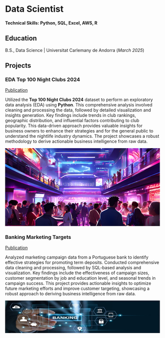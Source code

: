 # Data Scientist

#### Technical Skills: Python, SQL, Excel, AWS, R

## Education			        		
B.S., Data Science | Universitat Carlemany de Andorra (_March 2025_)

## Projects
### EDA Top 100 Night Clubs 2024
<a href="https://nbviewer.jupyter.org/github/Paulitos/DataSciencePortfolio_paulos/blob/main/Projects/EDA_Top100Nightclubs/EDA_Top100Nightclubs_PabloSanchezArias.ipynb" target="_blank" rel="noopener noreferrer">Publication</a>

Utilized the **Top 100 Night Clubs 2024** dataset to perform an exploratory data analysis (EDA) using **Python**. This comprehensive analysis involved cleaning and processing the data, followed by detailed visualization and insights generation. Key findings include trends in club rankings, geographic distribution, and influential factors contributing to club popularity. This data-driven approach provides valuable insights for business owners to enhance their strategies and for the general public to understand the nightlife industry dynamics. The project showcases a robust methodology to derive actionable business intelligence from raw data.

![Top 100 Night Clubs 2024](/assets/img/Top100NightClubs2024.png)

### Banking Marketing Targets
<a href="https://nbviewer.org/github/Paulitos/DataSciencePortfolio_paulos/blob/main/Projects/Banking_Dataset_Marketing_Targets/BankingDataset_MarketingTargets_SQLPROJECT_PabloSanchezArias_aka_Paulos.ipynb" target="_blank" rel="noopener noreferrer">Publication</a>

Analyzed marketing campaign data from a Portuguese bank to identify effective strategies for promoting term deposits. Conducted comprehensive data cleaning and processing, followed by SQL-based analysis and visualization. Key findings include the effectiveness of campaign sizes, customer segmentation by job and education level, and seasonal trends in campaign success. This project provides actionable insights to optimize future marketing efforts and improve customer targeting, showcasing a robust approach to deriving business intelligence from raw data.

![Banking Marketing Targets](/assets/img/banking_dataset_marketing_targets.jpg)



